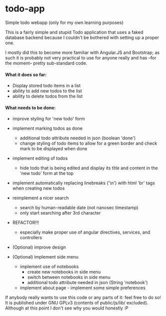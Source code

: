 # todo-app
Simple todo webapp (only for my own learning purposes)

This is a fairly simple and stupid Todo application that uses a faked database backend
because I couldn't be bothered with setting up a proper one. 

I mostly did this to become more familiar with Angular.JS and Bootstrap; as such it is probably
not very practical to use for anyone really and has –for the moment– pretty sub-standard code.  
#### What it does so far:
  * Display stored todo items in a list
  * ability to add new todos to the list
  * ability to delete todos from the list
  
#### What needs to be done:
  * improve styling for 'new todo' form
  * implement marking todos as done
    * additional todo attribute needed in json (boolean 'done')
    * change styling of todo items to allow for a green border and check mark to be displayed when done
  * implement editing of todos
    * hide todo that is being edited and display its title and content in the 'new todo' form at the top
  * implement automatically replacing linebreaks ('\n') with html 'br' tags when creating new todos
  * reimplement a nicer search
    * search by human-readable date (not nanosec timestamp)
    * only start searching after 3rd character
  * REFACTOR!!!
    * especially make proper use of angular directives, services, and controllers
  
  * (Optional) improve design
  * (Optional) implement side menu
    * implement use of notebooks
      * create new notebooks in side menu
      * switch between notebooks in side menu
      * additional todo attribute needed in json (String 'notebook')
    * implement about page - implement some simple preferences

If anybody really wants to use this code or any parts of it: feel free to do so!  
It is published under GNU GPLv3 (contents of public/js/lib/ excluded).  
Although at this point I don't see why you would honestly :P
